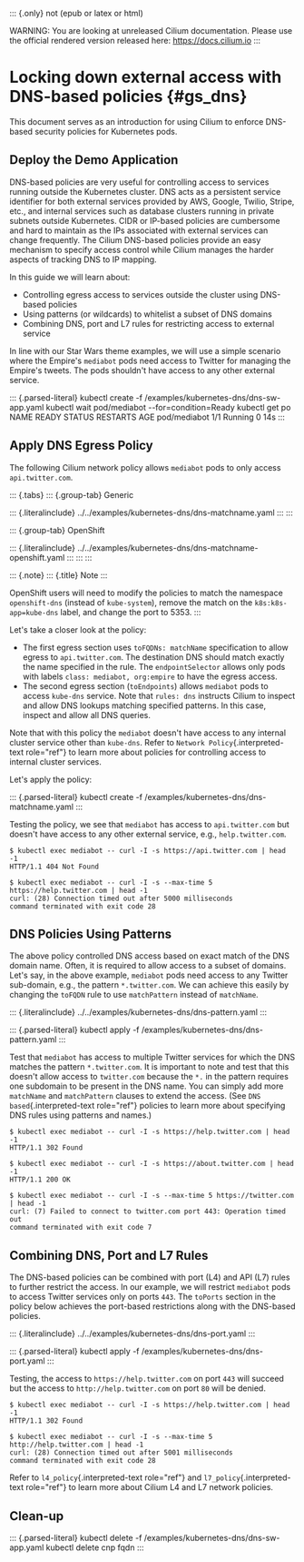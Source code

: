 ::: {.only}
not (epub or latex or html)

WARNING: You are looking at unreleased Cilium documentation. Please use
the official rendered version released here: <https://docs.cilium.io>
:::

Locking down external access with DNS-based policies {#gs_dns}
====================================================

This document serves as an introduction for using Cilium to enforce
DNS-based security policies for Kubernetes pods.

Deploy the Demo Application
---------------------------

DNS-based policies are very useful for controlling access to services
running outside the Kubernetes cluster. DNS acts as a persistent service
identifier for both external services provided by AWS, Google, Twilio,
Stripe, etc., and internal services such as database clusters running in
private subnets outside Kubernetes. CIDR or IP-based policies are
cumbersome and hard to maintain as the IPs associated with external
services can change frequently. The Cilium DNS-based policies provide an
easy mechanism to specify access control while Cilium manages the harder
aspects of tracking DNS to IP mapping.

In this guide we will learn about:

-   Controlling egress access to services outside the cluster using
    DNS-based policies
-   Using patterns (or wildcards) to whitelist a subset of DNS domains
-   Combining DNS, port and L7 rules for restricting access to external
    service

In line with our Star Wars theme examples, we will use a simple scenario
where the Empire\'s `mediabot` pods need access to Twitter for managing
the Empire\'s tweets. The pods shouldn\'t have access to any other
external service.

::: {.parsed-literal}
kubectl create -f /examples/kubernetes-dns/dns-sw-app.yaml kubectl wait
pod/mediabot \--for=condition=Ready kubectl get po NAME READY STATUS
RESTARTS AGE pod/mediabot 1/1 Running 0 14s
:::

Apply DNS Egress Policy
-----------------------

The following Cilium network policy allows `mediabot` pods to only
access `api.twitter.com`.

::: {.tabs}
::: {.group-tab}
Generic

::: {.literalinclude}
../../examples/kubernetes-dns/dns-matchname.yaml
:::
:::

::: {.group-tab}
OpenShift

::: {.literalinclude}
../../examples/kubernetes-dns/dns-matchname-openshift.yaml
:::
:::
:::

::: {.note}
::: {.title}
Note
:::

OpenShift users will need to modify the policies to match the namespace
`openshift-dns` (instead of `kube-system`), remove the match on the
`k8s:k8s-app=kube-dns` label, and change the port to 5353.
:::

Let\'s take a closer look at the policy:

-   The first egress section uses `toFQDNs: matchName` specification to
    allow egress to `api.twitter.com`. The destination DNS should match
    exactly the name specified in the rule. The `endpointSelector`
    allows only pods with labels `class: mediabot, org:empire` to have
    the egress access.
-   The second egress section (`toEndpoints`) allows `mediabot` pods to
    access `kube-dns` service. Note that `rules: dns` instructs Cilium
    to inspect and allow DNS lookups matching specified patterns. In
    this case, inspect and allow all DNS queries.

Note that with this policy the `mediabot` doesn\'t have access to any
internal cluster service other than `kube-dns`. Refer to
`Network Policy`{.interpreted-text role="ref"} to learn more about
policies for controlling access to internal cluster services.

Let\'s apply the policy:

::: {.parsed-literal}
kubectl create -f /examples/kubernetes-dns/dns-matchname.yaml
:::

Testing the policy, we see that `mediabot` has access to
`api.twitter.com` but doesn\'t have access to any other external
service, e.g., `help.twitter.com`.

``` {.shell-session}
$ kubectl exec mediabot -- curl -I -s https://api.twitter.com | head -1
HTTP/1.1 404 Not Found

$ kubectl exec mediabot -- curl -I -s --max-time 5 https://help.twitter.com | head -1
curl: (28) Connection timed out after 5000 milliseconds
command terminated with exit code 28
```

DNS Policies Using Patterns
---------------------------

The above policy controlled DNS access based on exact match of the DNS
domain name. Often, it is required to allow access to a subset of
domains. Let\'s say, in the above example, `mediabot` pods need access
to any Twitter sub-domain, e.g., the pattern `*.twitter.com`. We can
achieve this easily by changing the `toFQDN` rule to use `matchPattern`
instead of `matchName`.

::: {.literalinclude}
../../examples/kubernetes-dns/dns-pattern.yaml
:::

::: {.parsed-literal}
kubectl apply -f /examples/kubernetes-dns/dns-pattern.yaml
:::

Test that `mediabot` has access to multiple Twitter services for which
the DNS matches the pattern `*.twitter.com`. It is important to note and
test that this doesn\'t allow access to `twitter.com` because the `*.`
in the pattern requires one subdomain to be present in the DNS name. You
can simply add more `matchName` and `matchPattern` clauses to extend the
access. (See `DNS based`{.interpreted-text role="ref"} policies to learn
more about specifying DNS rules using patterns and names.)

``` {.shell-session}
$ kubectl exec mediabot -- curl -I -s https://help.twitter.com | head -1
HTTP/1.1 302 Found

$ kubectl exec mediabot -- curl -I -s https://about.twitter.com | head -1
HTTP/1.1 200 OK

$ kubectl exec mediabot -- curl -I -s --max-time 5 https://twitter.com | head -1
curl: (7) Failed to connect to twitter.com port 443: Operation timed out
command terminated with exit code 7
```

Combining DNS, Port and L7 Rules
--------------------------------

The DNS-based policies can be combined with port (L4) and API (L7) rules
to further restrict the access. In our example, we will restrict
`mediabot` pods to access Twitter services only on ports `443`. The
`toPorts` section in the policy below achieves the port-based
restrictions along with the DNS-based policies.

::: {.literalinclude}
../../examples/kubernetes-dns/dns-port.yaml
:::

::: {.parsed-literal}
kubectl apply -f /examples/kubernetes-dns/dns-port.yaml
:::

Testing, the access to `https://help.twitter.com` on port `443` will
succeed but the access to `http://help.twitter.com` on port `80` will be
denied.

``` {.shell-session}
$ kubectl exec mediabot -- curl -I -s https://help.twitter.com | head -1
HTTP/1.1 302 Found

$ kubectl exec mediabot -- curl -I -s --max-time 5 http://help.twitter.com | head -1
curl: (28) Connection timed out after 5001 milliseconds
command terminated with exit code 28
```

Refer to `l4_policy`{.interpreted-text role="ref"} and
`l7_policy`{.interpreted-text role="ref"} to learn more about Cilium L4
and L7 network policies.

Clean-up
--------

::: {.parsed-literal}
kubectl delete -f /examples/kubernetes-dns/dns-sw-app.yaml kubectl
delete cnp fqdn
:::
